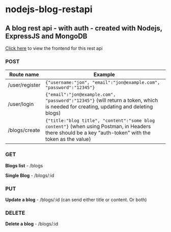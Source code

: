 # nodejs-blog-restapi
## A blog rest api - with auth -  created with Nodejs, ExpressJS and MongoDB

[Click here](https://github.com/jamwalaman/vuejs-blogsite) to view the frontend for this rest api

### POST
Route name | Example
-----------|----------
/user/register | `{"username:"jon", "email":"jon@example.com", "password":"12345"}`
/user/login | `{"email":"jon@example.com", "password":"12345"}` (will return a token, which is needed for creating, updating and deleting blogs)
/blogs/create | `{"title:"blog title", "content":"some blog content"}` (when using Postman, in Headers there should be a key "auth-token" with the token as the value)

### GET

**Blogs list** - /blogs

**Single Blog** - /blogs/:id

### PUT
**Update a blog** - /blogs/:id (can send either title or content. Or both)

### DELETE
**Delete a blog** - /blogs/:id
